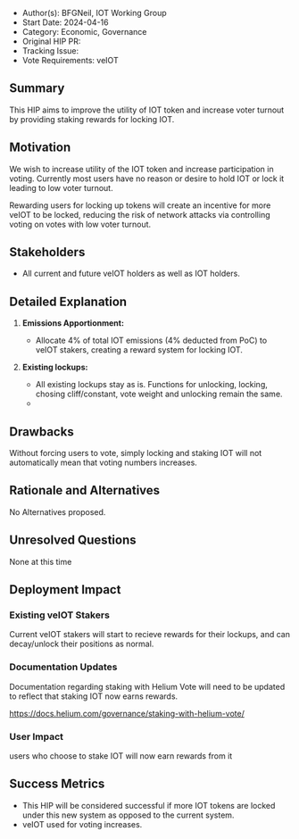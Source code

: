 - Author(s): BFGNeil, IOT Working Group
- Start Date: 2024-04-16
- Category: Economic, Governance
- Original HIP PR: 
- Tracking Issue: 
- Vote Requirements: veIOT

## Summary

This HIP aims to improve the utility of IOT token and increase voter turnout by providing staking rewards for locking IOT.

## Motivation

We wish to increase utility of the IOT token and increase participation in voting. Currently most users have no reason or desire to hold IOT or lock it leading to low voter turnout. 

Rewarding users for locking up tokens will create an incentive for more veIOT to be locked, reducing the risk of network attacks via controlling voting on votes with low voter turnout.


## Stakeholders

- All current and future veIOT holders as well as IOT holders.

## Detailed Explanation

1. **Emissions Apportionment:**
   - Allocate 4% of total IOT emissions (4% deducted from PoC) to veIOT stakers, creating a reward system for locking IOT.

2. **Existing lockups:**
   - All existing lockups stay as is. Functions for unlocking, locking, chosing cliff/constant, vote weight and unlocking remain the same.
   - 
## Drawbacks

Without forcing users to vote, simply locking and staking IOT will not automatically mean that voting numbers increases. 

## Rationale and Alternatives

No Alternatives proposed.

## Unresolved Questions

None at this time

## Deployment Impact

### Existing veIOT Stakers
Current veIOT stakers will start to recieve rewards for their lockups, and can decay/unlock their positions as normal.

### Documentation Updates
Documentation regarding staking with Helium Vote will need to be updated to reflect that staking IOT now earns rewards.

https://docs.helium.com/governance/staking-with-helium-vote/

### User Impact
users who choose to stake IOT will now earn rewards from it

## Success Metrics

- This HIP will be considered successful if more IOT tokens are locked under this new system as opposed to the current system.
- veIOT used for voting increases.
